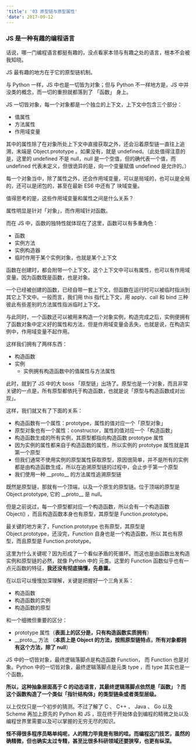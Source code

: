 ```yaml
---
'title': '03 原型链与原型属性'
'date': 2017-09-12
---
```


### JS 是一种有趣的编程语言

话说，哪一门编程语言都挺有趣的，没点看家本领与有趣之处的语言，根本不会被我知晓。

JS 最有趣的地方在于它的原型链机制。

与 Python 一样，JS 中也是一切皆为对象；但与 Python 不一样地方是，JS 中并没类的概念，而一切的重担就都落到了 「函数」 身上。

JS 一切皆对象，每一个对象都是一个独立的上下文，上下文中包含三个部分：

- 值属性
- 方法属性
- 作用域变量

其中的属性除了在对象所处上下文中直接获取之外，还会沿着原型链一直往上追溯，末端是 Object.prototype 。如果没有，就是 undefined。（此处值得注意的是，这里的 undefined 不是 null，null 是一个空值，但的确代表一个值，而 undefined 代表未定义，但很诡异的是，向一个变量赋值 undefined 是允许的。）

每一个对象当中，除了属性之外，还会作用域变量，可以是局域的，也可以是全局的，还可以是闭包的，甚至在最新 ES6 中还有了 块域变量。

值得思考的是，这些作用域变量和属性之间是什么关系？

属性明显是针对「对象」，而作用域针对函数。

而在 JS 中，函数的独特性就体现在了这里，函数可以有多重角色：

- 函数
- 实例方法
- 实例构造器
- 临时作用于某个实例对象，也就是某个上下文

函数在创建时，都会附带一个上下文，这个上下文中可以有属性，也可以有作用域变量。因为函数既是函数，也是对象。

一个已经被创建的函数，已经自带一套上下文，但函数在运行时可以被临时指派到其它上下文中。一般而言，我们用 this 指代上下文，用 apply、call 和 bind 三种彼此有些差别的方法属性指派临时上下文。

与此同时，一个函数还可以被用来构造一个对象实例，构造完成之后，实例便拥有了函数对象中定义好的属性和方法，但是作用域变量会丢失，也就是说，在构造实例中，作用域变量不起作用。

这样我们拥有了两样东西：

- 构造函数
- 实例
	- 实例拥有构造函数中的值属性与方法属性

此时，就到了 JS 中的大 boss 「原型链」出场了。原型也是一个对象，而且非常关键的一点是，所有原型都依托于构造函数，也就是说「原型与构造函数成对出现」。

这样，我们就又有了下面的关系：

- 构造函数有一个属性：prototype，属性的值对应一个「原型对象」
- 原型对象也有一个属性：constructor，属性的值对应一个「构造函数」
- 构造函数生成的所有实例，其原型都指向构造函数 prototype 属性
- 因为实例的属性都来自于构造函数的属性，所以实例的 prototype 属性就是其第一个原型
- 但我们通常不使用实例的原型属性获取原型，原因很简单，并不是所有的实例都是由构造函数生成，所以在追溯原型链的过程中，会止步于第一个原型
- 我们使用一种 \_\_proto\_\_ 的方法属性追溯原型链

既然是原型链，那就有一个顶端，以及一个原生的原型链。位于顶端的原型是 Object.prototype,  它的 \_\_proto\_\_ 是 null。

但是之前说过，每一个原型都对应一个构造函数，所以会有一个构造函数 Object() ，而且构造函数本身也有原型，其原型是 Function.prototype。

最关键的地方来了，Function.prototype 也有原型，其原型是 Object.prototype，还没完，Function 自身也是一个构造函数，所以 其也有原型，而且原型是 Function.prototype。

这里为什么关键呢？因为形成了一个看似矛盾的死循环。而这也是由函数出发构造实例和原型链的必然，就像 Python 中的 元类。这里的 Function 函数似乎也有一点元函数的特征，**我还没有彻底搞懂，先悬置。**

在以后可以慢慢加深理解，关键是把握好一个三角关系：

- 构造函数
- 构造函数的实例
- 构造函数的原型

和一个细微但重要的区分：

- prototype 属性（**表面上的区分是，只有构造函数实质拥有**）
-  \_\_proto\_\_ 方法 （**本质上是 Object 的方法，按照原型链特点，所有对象都拥有这个方法，除了 null**）

JS 中的一切皆对象，最终逻辑落脚点是构造函数 Function， 而 Function 也是对象。Python 中的一切皆对象，最终逻辑落脚点是元类 type ，而 type 其实也是一个函数。

**所以，这种抽象层面高于 C 的动态语言，其最终逻辑落脚点依然是「函数」？而这个函数构造了一个类似「指针结构体」的类型链条或者类型层级。**

以上仅仅只是一个初步的猜测。不过了解了 C 、 C++ 、 Java 、 Go 以及 Scheme 再加上原先的 Python 和 JS ，现在终于开始体会到编程的精微之处以及编程世界里需要以及可以掌握的无穷无尽的知识。

**怪不得很多程序员略单纯呢，人的精力毕竟是有限的哇。而编程这门技艺，虽然的确精微，但也确实太过专精，甚至比很多科研领域还要狭窄，也更有纵深。**